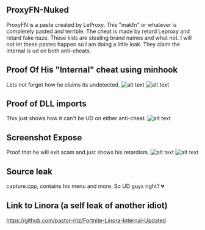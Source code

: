 ## ProxyFN-Nuked
ProxyFN is a paste created by LeProxy.
This "makfn" or whatever is completely pasted and terrible. The cheat is made by retard Leproxy and retard fake naze. These kids are stealing brand names and what not. I will not let these pastes happen so I am doing a little leak. They claim the internal is ud on both anti-cheats.

## Proof Of His "Internal" cheat using minhook
Lets not forget how he claims its undetected.
![alt text](https://cdn.discordapp.com/attachments/1017574455406497842/1047305859497214012/image.png)
![alt text](https://cdn.discordapp.com/attachments/1017574455406497842/1047306023985225828/image.png)

## Proof of DLL imports
This just shows how it can't be UD on either anti-cheat.
![alt text](https://cdn.discordapp.com/attachments/1017574455406497842/1047306540996116521/image.png)

## Screenshot Expose
Proof that he will exit scam and just shows his retardism.
![alt text](https://cdn.discordapp.com/attachments/1017574455406497842/1047306948325953586/image.png)
![alt text](https://cdn.discordapp.com/attachments/1042223408060051575/1047309841498112010/leftover1.png)

## Source leak
capture.cpp, contains his menu and more. So UD guys right? 💔

## Link to Linora (a self leak of another idiot)
https://github.com/pastor-ritz/Fortnite-Linora-Internal-Updated

